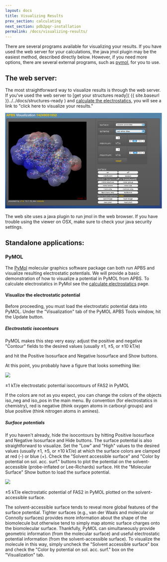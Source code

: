 ```yaml
---
layout: docs
title: Visualizing Results
prev_section: calculating
next_section: pdb2pqr-installation
permalink: /docs/visualizing-results/
---
```


There are several programs available for visualizing your results.  If
you have used the web server for your calculations, the java jmol plugin may
be the easiest method, described directly below.  However, if you need more options, there are
several external programs, such as [pymol](.#pymol), for you to use.


<!-- VMD -->


## The web server:

The most straightforward way to visualize results is through the web server.  If 
you've used the web server to [get your structures ready]( {{ site.baseurl }}../../docs/structures-ready )
and <a href="{{site.baseurl}}/docs/calculating/" >calculate the electrostatics</a>, you will 
see a link to "click here to visualize your results."

<p><img src="https://raw.githubusercontent.com/Electrostatics/electrostatics.github.io/master/img/web_jmol_screenshot.png" /></p>

The web site uses a java plugin to run jmol in the web browser.  If you have trouble 
using the viewer on OSX, make sure to check your java security settings.

## Standalone applications:

### PyMOL

The <a href="http://www.pymol.org" target="BLANK">PyMol</a> molecular graphics software package
can both run APBS and visualize resulting electrostatic potentials. We will provide a basic
demonstration of how to visualize a potential in PyMOL from APBS.  To
calculate electrostatics in PyMol see the <a href="{{site.baseurl}}/docs/calculating/" >calculate electrostatics</a> page.

#### Visualize the electrostatic potential

Before proceeding, you must load the
electrostatic potential data into PyMOL. Under the "Visualization" tab of
the PyMOL APBS Tools window, hit the Update button.

##### Electrostatic isocontours

PyMOL makes this step very easy: adjust the positive and negative
"Contour" fields to the desired values (usually ±1, ±5, or ±10 kT/e)
<!-- TODO: add this: [kT/e]( {{site.baseurl}}../../apbs-faq/#units-potential) -->
and hit the Positive Isosurface and
Negative Isosurface and Show buttons.

At this point, you probably have a figure that looks something like:

<p><img src="https://raw.githubusercontent.com/Electrostatics/apbs-pdb2pqr/gh-pages/img/fas2-iso-pymol.png" /></p>

±1 kT/e electrostatic potential isocontours of FAS2 in PyMOL

If the colors are not as you expect, you can change the colors of the
objects iso_neg and iso_pos in the main menu. By convention (for
electrostatics in chemistry), red is negative (think oxygen atoms in
carboxyl groups) and blue positive (think nitrogen atoms in amines).

##### Surface potentials

If you haven't already, hide the isocontours by hitting Positive
Isosurface and Negative Isosurface and Hide buttons.  The surface
potential is also straightforward to visualize. Set the "Low" and "High"
values to the desired values (usually ±1, ±5, or ±10 kT/e) at which the
surface colors are clamped at red (-) or blue (+). Check the "Solvent
accessible surface" and "Color by potential on sol. acc. surf." buttons
to plot the potential on the solvent-accessible (probe-inflated or
Lee-Richards) surface. Hit the "Molecular Surface" Show button to load
the surface potential.


<p><img
src="https://raw.githubusercontent.com/Electrostatics/apbs-pdb2pqr/gh-pages/img/fas2-surf-pymol.png" /></p>

±5 kT/e electrostatic potential of FAS2 in PyMOL plotted on the solvent-accessible surface.

The solvent-accessible surface tends to reveal more global
features of the surface potential. Tighter surfaces (e.g., van der Waals
and molecular or Connolly surfaces) provides more information about the
shape of the biomolecule but otherwise tend to simply map atomic surface
charges onto the biomolecular surface. Thankfully, PyMOL can simultaneously provide geometric information (from the molecular surface) and useful electrostatic potential information (from the solvent-accessible surface).
 To visualize
the molecule in this way, simply uncheck the "Solvent accessible surface"
box and check the "Color by potential on sol. acc. surf." box on the
"Visualization" tab.


<!--
VMD
http://www.poissonboltzmann.org/file-formats/mesh-and-data-formats/opendx-
scalar-data
-->
